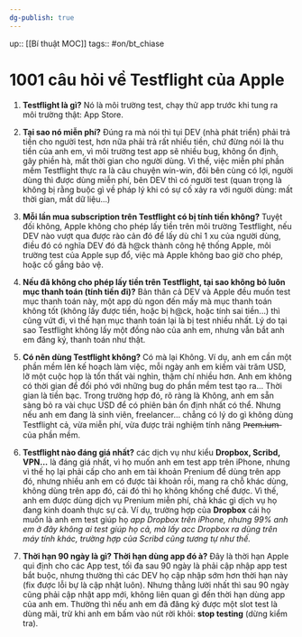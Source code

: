 ```yaml
---
dg-publish: true
---
```

up:: [[Bí thuật MOC]]
tags:: #on/bt_chiase 

# 1001 câu hỏi về Testflight của Apple

1. **Testflight là gì?** Nó là môi trường test, chạy thử app trước khi tung ra môi trường thật: App Store.
    
2. **Tại sao nó miễn phí?** Đúng ra mà nói thì tụi DEV (nhà phát triển) phải trả tiền cho người test, hơn nữa phải trả rất nhiều tiền, chứ đừng nói là thu tiền của anh em, vì môi trường test app sẽ nhiều bug, không ổn định, gây phiền hà, mất thời gian cho người dùng. Vì thế, việc miễn phí phần mềm Testflight thực ra là câu chuyện win-win, đôi bên cùng có lợi, người dùng thì được dùng miễn phí, bên DEV thì có người test (quan trọng là không bị rằng buộc gì về pháp lý khi có sự cố xảy ra với người dùng: mất thời gian, mất dữ liệu...)
    
3. **Mỗi lần mua subscription trên Testflight có bị tính tiền không?** Tuyệt đối không, Apple không cho phép lấy tiền trên môi trường Testflight, nếu DEV nào vượt qua được rào cản đó để lấy dù chỉ 1 xu của người dùng, điều đó có nghĩa DEV đó đã h@ck thành công hệ thống Apple, môi trường test của Apple sụp đổ, việc mà Apple không bao giờ cho phép, hoặc cố gắng bảo vệ.
    
4. **Nếu đã không cho phép lấy tiền trên Testflight, tại sao không bỏ luôn mục thanh toán (tính tiền đi)?** Bản thân cả DEV và Apple đều muốn test mục thanh toán này, một app dù ngon đến mấy mà mục thanh toán không tốt (không lấy được tiền, hoặc bị h@ck, hoặc tính sai tiền...) thì cũng vứt đi, vì thế hạn mục thanh toán lại là bị test nhiều nhất. Lý do tại sao Testflight không lấy một đồng nào của anh em, nhưng vẫn bắt anh em đăng ký, thanh toán như thật.
    
5. **Có nên dùng Testflight không?** Có mà lại Không. Ví dụ, anh em cần một phần mềm lên kế hoạch làm việc, mỗi ngày anh em kiếm vài trăm USD, lỡ một cuộc họp là tổn thất vài nghìn, thậm chí nhiều hơn. Anh em không có thời gian để đối phó với những bug do phần mềm test tạo ra... Thời gian là tiền bạc. Trong trường hợp đó, rõ ràng là Không, anh em sẵn sàng bỏ ra vài chục USD để có phiên bản ổn định nhất có thể. Nhưng nếu anh em đang là sinh viên, freelancer... chẳng có lý do gì không dùng Testflight cả, vừa miễn phí, vừa được trải nghiệm tính năng P̶r̶e̶m̶.̶i̶u̶m̶ của phần mềm.
    
6. **Testflight nào đáng giá nhất?** các dịch vụ như kiểu **Dropbox, Scribd, VPN...** là đáng giá nhất, vì họ muốn anh em test app trên iPhone, nhưng vì thế họ lại phải cấp cho anh em tài khoản Prenium để dùng trên app đó, nhưng nhiều anh em có được tài khoản rồi, mang ra chỗ khác dùng, không dùng trên app đó, cái đó thì họ không khống chế được. Vì thế, anh em được dùng dịch vụ Prenium miễn phí, chả khác gì dịch vụ họ đang kinh doanh thực sự cả. Ví dụ, trường hợp của **Dropbox** cái họ muốn là anh em test giúp họ *app Dropbox trên iPhone, nhưng 99% anh em ở đây không ai test giúp họ cả, mà lấy acc Dropbox ra dùng trên máy tính khác, trường hợp của Scribd cũng tương tự như thế.* 
    
7. **Thời hạn 90 ngày là gì? Thời hạn dùng app đó à?** Đây là thời hạn Apple qui định cho các App test, tối đa sau 90 ngày là phải cập nhập app test bắt buộc, nhưng thường thì các DEV họ cập nhập sớm hơn thời hạn này (fix được lỗi bự là cập nhật luôn). Nhưng thằng lười nhất thì sau 90 ngày cũng phải cập nhật app mới, không liên quan gì đến thời hạn dùng app của anh em. Thường thì nếu anh em đã đăng ký được một slot test là dùng mãi, trừ khi anh em bấm vào nút rời khỏi: **stop testing** (dừng kiểm tra).
